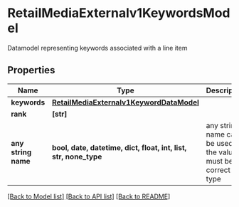 # RetailMediaExternalv1KeywordsModel

Datamodel representing keywords associated with a line item

## Properties
Name | Type | Description | Notes
------------ | ------------- | ------------- | -------------
**keywords** | [**RetailMediaExternalv1KeywordDataModel**](RetailMediaExternalv1KeywordDataModel.md) |  | [optional] 
**rank** | **[str]** |  | [optional] 
**any string name** | **bool, date, datetime, dict, float, int, list, str, none_type** | any string name can be used but the value must be the correct type | [optional]

[[Back to Model list]](../README.md#documentation-for-models) [[Back to API list]](../README.md#documentation-for-api-endpoints) [[Back to README]](../README.md)



